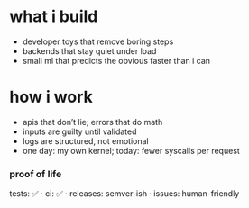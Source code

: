 # what i build
- developer toys that remove boring steps
- backends that stay quiet under load
- small ml that predicts the obvious faster than i can

# how i work
- apis that don’t lie; errors that do math
- inputs are guilty until validated
- logs are structured, not emotional
- one day: my own kernel; today: fewer syscalls per request

### **proof of life**  
tests: ✅ · ci: ✅ · releases: semver-ish · issues: human-friendly
